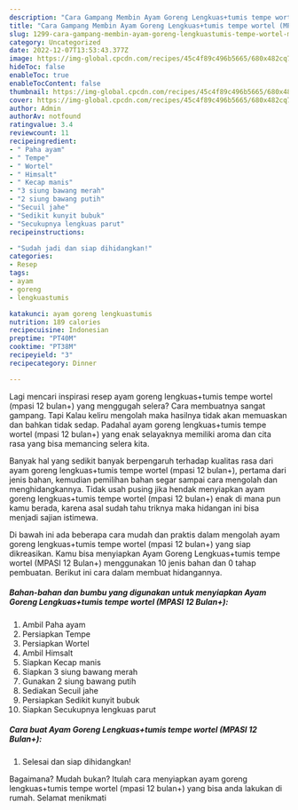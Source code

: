 ```yaml
---
description: "Cara Gampang Membin Ayam Goreng Lengkuas+tumis tempe wortel (MPASI 12 Bulan+) yang Enak}"
title: "Cara Gampang Membin Ayam Goreng Lengkuas+tumis tempe wortel (MPASI 12 Bulan+) yang Enak}"
slug: 1299-cara-gampang-membin-ayam-goreng-lengkuastumis-tempe-wortel-mpasi-12-bulan-yang-enak
category: Uncategorized
date: 2022-12-07T13:53:43.377Z
image: https://img-global.cpcdn.com/recipes/45c4f89c496b5665/680x482cq70/ayam-goreng-lengkuastumis-tempe-wortel-mpasi-12-bulan-foto-resep-utama.jpg
hideToc: false
enableToc: true
enableTocContent: false
thumbnail: https://img-global.cpcdn.com/recipes/45c4f89c496b5665/680x482cq70/ayam-goreng-lengkuastumis-tempe-wortel-mpasi-12-bulan-foto-resep-utama.jpg
cover: https://img-global.cpcdn.com/recipes/45c4f89c496b5665/680x482cq70/ayam-goreng-lengkuastumis-tempe-wortel-mpasi-12-bulan-foto-resep-utama.jpg
author: Admin
authorAv: notfound
ratingvalue: 3.4
reviewcount: 11
recipeingredient:
- " Paha ayam"
- " Tempe"
- " Wortel"
- " Himsalt"
- " Kecap manis"
- "3 siung bawang merah"
- "2 siung bawang putih"
- "Secuil jahe"
- "Sedikit kunyit bubuk"
- "Secukupnya lengkuas parut"
recipeinstructions:

- "Sudah jadi dan siap dihidangkan!"
categories:
- Resep
tags:
- ayam
- goreng
- lengkuastumis

katakunci: ayam goreng lengkuastumis 
nutrition: 189 calories
recipecuisine: Indonesian
preptime: "PT40M"
cooktime: "PT38M"
recipeyield: "3"
recipecategory: Dinner

---
```



Lagi mencari inspirasi resep ayam goreng lengkuas+tumis tempe wortel (mpasi 12 bulan+) yang menggugah selera? Cara membuatnya sangat gampang. Tapi Kalau keliru mengolah maka hasilnya tidak akan memuaskan dan bahkan tidak sedap. Padahal ayam goreng lengkuas+tumis tempe wortel (mpasi 12 bulan+) yang enak selayaknya memiliki aroma dan cita rasa yang bisa memancing selera kita.




Banyak hal yang sedikit banyak berpengaruh terhadap kualitas rasa dari ayam goreng lengkuas+tumis tempe wortel (mpasi 12 bulan+), pertama dari jenis bahan, kemudian pemilihan bahan segar sampai cara mengolah dan menghidangkannya. Tidak usah pusing jika hendak menyiapkan ayam goreng lengkuas+tumis tempe wortel (mpasi 12 bulan+) enak di mana pun kamu berada, karena asal sudah tahu triknya maka hidangan ini bisa menjadi sajian istimewa.


Di bawah ini ada beberapa cara mudah dan praktis dalam mengolah ayam goreng lengkuas+tumis tempe wortel (mpasi 12 bulan+) yang siap dikreasikan. Kamu bisa menyiapkan Ayam Goreng Lengkuas+tumis tempe wortel (MPASI 12 Bulan+) menggunakan 10 jenis bahan dan 0 tahap pembuatan. Berikut ini cara dalam membuat hidangannya.

<!--inarticleads1-->

##### Bahan-bahan dan bumbu yang digunakan untuk menyiapkan Ayam Goreng Lengkuas+tumis tempe wortel (MPASI 12 Bulan+):

1. Ambil  Paha ayam
1. Persiapkan  Tempe
1. Persiapkan  Wortel
1. Ambil  Himsalt
1. Siapkan  Kecap manis
1. Siapkan 3 siung bawang merah
1. Gunakan 2 siung bawang putih
1. Sediakan Secuil jahe
1. Persiapkan Sedikit kunyit bubuk
1. Siapkan Secukupnya lengkuas parut




<!--inarticleads2-->

##### Cara buat Ayam Goreng Lengkuas+tumis tempe wortel (MPASI 12 Bulan+):


1. Selesai dan siap dihidangkan!



Bagaimana? Mudah bukan? Itulah cara menyiapkan ayam goreng lengkuas+tumis tempe wortel (mpasi 12 bulan+) yang bisa anda lakukan di rumah. Selamat menikmati
